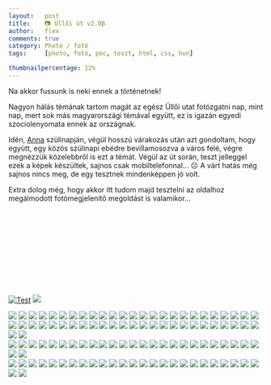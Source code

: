 ```yaml
---
layout:   post
title:    📷 Üllői út v2.0β
author:   flex
comments: true
category: Photo / fotó
tags:     [photo, fotó, poc, teszt, html, css, hun]

thumbnailpercentage: 12%
---
```


Na akkor fussunk is neki ennek a történetnek! 

Nagyon hálás témának tartom magát az egész Üllői utat fotózgatni nap, mint nap, mert sok más magyarországi témával együtt, ez is igazán egyedi szociolenyomata ennek az országnak.

Idén, <a href="http://anna.fleischmann.hu/">Anna</a> szülinapján, végül hosszú várakozás után azt gondoltam, hogy együtt, egy közös szülinapi ebédre bevillamosozva a város felé, végre megnézzük közelebbről is ezt a témát. Végül az út során, teszt jelleggel ezek a képek készültek, sajnos csak mobiltelefonnal... ☹️ A várt hatás még sajnos nincs meg, de egy tesztnek mindenképpen jó volt.

Extra dolog még, hogy akkor itt tudom majd tesztelni az oldalhoz megálmodott fotómegjelenítő megoldást is valamikor...

<!-- break -->

<div class="xxx">

<div class="row">
  <div class="column">

  <figure itemprop="associatedMedia" itemscope="" itemtype="http://schema.org/ImageObject">
    <a href="https://placehold.it/1400x1403" class="thumbnail" itemprop="contentUrl" data-size="1400x1403">
      <img src="https://placehold.it/50x50" itemprop="thumbnail" alt=""></a>
  </figure> 

  <figure itemprop="associatedMedia" itemscope="" itemtype="http://schema.org/ImageObject">
    <a href="https://placehold.it/1400x1403" class="thumbnail" itemprop="contentUrl" data-size="1400x1403">
      <img src="https://placehold.it/50x50" itemprop="thumbnail" alt=""></a>
  </figure>

  </div>

<div class="column">

  <figure itemprop="associatedMedia" itemscope="" itemtype="http://schema.org/ImageObject">
    <a href="https://placehold.it/1400x1403" class="thumbnail" itemprop="contentUrl" data-size="1400x1403">
      <img src="https://placehold.it/50x50" itemprop="thumbnail" alt=""></a>
  </figure> 

  <figure itemprop="associatedMedia" itemscope="" itemtype="http://schema.org/ImageObject">
    <a href="https://placehold.it/1400x1403" class="thumbnail" itemprop="contentUrl" data-size="1400x1403">
      <img src="https://placehold.it/50x50" itemprop="thumbnail" alt=""></a>
  </figure>

  </div>

</div>

</div>

<div class="xxx">

<div class="row">
  <div class="column">

  <figure itemprop="associatedMedia" itemscope="" itemtype="http://schema.org/ImageObject">
    <a href="https://placehold.it/1400x1403" class="thumbnail" itemprop="contentUrl" data-size="1400x1403">
      <img src="https://placehold.it/50x50" itemprop="thumbnail" alt=""></a>
  </figure> 

  <figure itemprop="associatedMedia" itemscope="" itemtype="http://schema.org/ImageObject">
    <a href="https://placehold.it/1400x1403" class="thumbnail" itemprop="contentUrl" data-size="1400x1403">
      <img src="https://placehold.it/50x50" itemprop="thumbnail" alt=""></a>
  </figure>

  <figure itemprop="associatedMedia" itemscope="" itemtype="http://schema.org/ImageObject">
    <a href="https://placehold.it/1400x1403" class="thumbnail" itemprop="contentUrl" data-size="1400x1403">
      <img src="https://placehold.it/50x50" itemprop="thumbnail" alt=""></a>
  </figure> 

  <figure itemprop="associatedMedia" itemscope="" itemtype="http://schema.org/ImageObject">
    <a href="https://placehold.it/1400x1403" class="thumbnail" itemprop="contentUrl" data-size="1400x1403">
      <img src="https://placehold.it/50x50" itemprop="thumbnail" alt=""></a>
  </figure>

  </div>

</div>

</div>

<div class="row" style=""> 
  <div class="column">

<a href="javascript:openPhotoSwipe(); gallery.goTo(0);"><img class="shadow zoomeffect" src="photos/2017-11-05-Ulloi/IMG_8464.JPG" alt="Test" title="Title"/></a>
<a href="javascript:openPhotoSwipe(); gallery.goTo(1);"><img class="shadow" src="photos/2017-11-05-Ulloi/IMG_8466.JPG"></a>

<img class="shadow" src="photos/2017-11-05-Ulloi/IMG_8474.JPG">
<img class="shadow" src="photos/2017-11-05-Ulloi/IMG_8476.JPG">
<img class="shadow" src="photos/2017-11-05-Ulloi/IMG_8479.JPG">
<img class="shadow" src="photos/2017-11-05-Ulloi/IMG_8480.JPG">
<img class="shadow" src="photos/2017-11-05-Ulloi/IMG_8482.JPG">
<img class="shadow" src="photos/2017-11-05-Ulloi/IMG_8485.JPG">
<img class="shadow" src="photos/2017-11-05-Ulloi/IMG_8491.JPG">
<img class="shadow" src="photos/2017-11-05-Ulloi/IMG_8492.JPG">
<img class="shadow" src="photos/2017-11-05-Ulloi/IMG_8495.JPG">
<img class="shadow" src="photos/2017-11-05-Ulloi/IMG_8497.JPG">
<img class="shadow" src="photos/2017-11-05-Ulloi/IMG_8498.JPG">
<img class="shadow" src="photos/2017-11-05-Ulloi/IMG_8501.JPG">
<img class="shadow" src="photos/2017-11-05-Ulloi/IMG_8502.JPG">
<img class="shadow" src="photos/2017-11-05-Ulloi/IMG_8505.JPG">
<img class="shadow" src="photos/2017-11-05-Ulloi/IMG_8507.JPG">
<img class="shadow" src="photos/2017-11-05-Ulloi/IMG_8508.JPG">
<img class="shadow" src="photos/2017-11-05-Ulloi/IMG_8513.JPG">
<img class="shadow" src="photos/2017-11-05-Ulloi/IMG_8514.JPG">
<img class="shadow" src="photos/2017-11-05-Ulloi/IMG_8517.JPG">
<img class="shadow" src="photos/2017-11-05-Ulloi/IMG_8518.JPG">
<img class="shadow" src="photos/2017-11-05-Ulloi/IMG_8520.JPG">
<img class="shadow" src="photos/2017-11-05-Ulloi/IMG_8523.JPG">
<img class="shadow" src="photos/2017-11-05-Ulloi/IMG_8524.JPG">
<img class="shadow" src="photos/2017-11-05-Ulloi/IMG_8527.JPG">
<img class="shadow" src="photos/2017-11-05-Ulloi/IMG_8529.JPG">
 </div>
  <div class="column">
<img class="shadow" src="photos/2017-11-05-Ulloi/IMG_8535.JPG">
<img class="shadow" src="photos/2017-11-05-Ulloi/IMG_8536.JPG">
<img class="shadow" src="photos/2017-11-05-Ulloi/IMG_8539.JPG">
<img class="shadow" src="photos/2017-11-05-Ulloi/IMG_8541.JPG">
<img class="shadow" src="photos/2017-11-05-Ulloi/IMG_8542.JPG">
<img class="shadow" src="photos/2017-11-05-Ulloi/IMG_8544.JPG">
<img class="shadow" src="photos/2017-11-05-Ulloi/IMG_8547.JPG">
<img class="shadow" src="photos/2017-11-05-Ulloi/IMG_8549.JPG">
<img class="shadow" src="photos/2017-11-05-Ulloi/IMG_8551.JPG">
<img class="shadow" src="photos/2017-11-05-Ulloi/IMG_8553.JPG">
<img class="shadow" src="photos/2017-11-05-Ulloi/IMG_8554.JPG">
<img class="shadow" src="photos/2017-11-05-Ulloi/IMG_8557.JPG">
<img class="shadow" src="photos/2017-11-05-Ulloi/IMG_8558.JPG">
<img class="shadow" src="photos/2017-11-05-Ulloi/IMG_8569.JPG">
<img class="shadow" src="photos/2017-11-05-Ulloi/IMG_8570.JPG">
<img class="shadow" src="photos/2017-11-05-Ulloi/IMG_8573.JPG">
<img class="shadow" src="photos/2017-11-05-Ulloi/IMG_8575.JPG">
<img class="shadow" src="photos/2017-11-05-Ulloi/IMG_8576.JPG">
<img class="shadow" src="photos/2017-11-05-Ulloi/IMG_8579.JPG">
<img class="shadow" src="photos/2017-11-05-Ulloi/IMG_8581.JPG">
<img class="shadow" src="photos/2017-11-05-Ulloi/IMG_8582.JPG">
<img class="shadow" src="photos/2017-11-05-Ulloi/IMG_8584.JPG">
<img class="shadow" src="photos/2017-11-05-Ulloi/IMG_8586.JPG">
<img class="shadow" src="photos/2017-11-05-Ulloi/IMG_8589.JPG">
<img class="shadow" src="photos/2017-11-05-Ulloi/IMG_8591.JPG">
<img class="shadow" src="photos/2017-11-05-Ulloi/IMG_8595.JPG">
<img class="shadow" src="photos/2017-11-05-Ulloi/IMG_8596.JPG">
 </div>
  <div class="column">
<img class="shadow" src="photos/2017-11-05-Ulloi/IMG_8598.JPG">
<img class="shadow" src="photos/2017-11-05-Ulloi/IMG_8601.JPG">
<img class="shadow" src="photos/2017-11-05-Ulloi/IMG_8603.JPG">
<img class="shadow" src="photos/2017-11-05-Ulloi/IMG_8604.JPG">
<img class="shadow" src="photos/2017-11-05-Ulloi/IMG_8606.JPG">
<img class="shadow" src="photos/2017-11-05-Ulloi/IMG_8609.JPG">
<img class="shadow" src="photos/2017-11-05-Ulloi/IMG_8610.JPG">
<img class="shadow" src="photos/2017-11-05-Ulloi/IMG_8613.JPG">
<img class="shadow" src="photos/2017-11-05-Ulloi/IMG_8615.JPG">
<img class="shadow" src="photos/2017-11-05-Ulloi/IMG_8616.JPG">
<img class="shadow" src="photos/2017-11-05-Ulloi/IMG_8621.JPG">
<img class="shadow" src="photos/2017-11-05-Ulloi/IMG_8622.JPG">
<img class="shadow" src="photos/2017-11-05-Ulloi/IMG_8624.JPG">
<img class="shadow" src="photos/2017-11-05-Ulloi/IMG_8627.JPG">
<img class="shadow" src="photos/2017-11-05-Ulloi/IMG_8628.JPG">
<img class="shadow" src="photos/2017-11-05-Ulloi/IMG_8631.JPG">
<img class="shadow" src="photos/2017-11-05-Ulloi/IMG_8632.JPG">
<img class="shadow" src="photos/2017-11-05-Ulloi/IMG_8634.JPG">
<img class="shadow" src="photos/2017-11-05-Ulloi/IMG_8637.JPG">
<img class="shadow" src="photos/2017-11-05-Ulloi/IMG_8639.JPG">
<img class="shadow" src="photos/2017-11-05-Ulloi/IMG_8641.JPG">
<img class="shadow" src="photos/2017-11-05-Ulloi/IMG_8642.JPG">
<img class="shadow" src="photos/2017-11-05-Ulloi/IMG_8644.JPG">
<img class="shadow" src="photos/2017-11-05-Ulloi/IMG_8646.JPG">
<img class="shadow" src="photos/2017-11-05-Ulloi/IMG_8649.JPG">
<img class="shadow" src="photos/2017-11-05-Ulloi/IMG_8651.JPG">
<img class="shadow" src="photos/2017-11-05-Ulloi/IMG_8652.JPG">
 </div>
  <div class="column">
<img class="shadow" src="photos/2017-11-05-Ulloi/IMG_8655.JPG">
<img class="shadow" src="photos/2017-11-05-Ulloi/IMG_8656.JPG">
<img class="shadow" src="photos/2017-11-05-Ulloi/IMG_8661.JPG">
<img class="shadow" src="photos/2017-11-05-Ulloi/IMG_8662.JPG">
<img class="shadow" src="photos/2017-11-05-Ulloi/IMG_8665.JPG">
<img class="shadow" src="photos/2017-11-05-Ulloi/IMG_8667.JPG">
<img class="shadow" src="photos/2017-11-05-Ulloi/IMG_8668.JPG">
<img class="shadow" src="photos/2017-11-05-Ulloi/IMG_8670.JPG">
<img class="shadow" src="photos/2017-11-05-Ulloi/IMG_8673.JPG">
<img class="shadow" src="photos/2017-11-05-Ulloi/IMG_8675.JPG">
<img class="shadow" src="photos/2017-11-05-Ulloi/IMG_8677.JPG">
<img class="shadow" src="photos/2017-11-05-Ulloi/IMG_8679.JPG">
<img class="shadow" src="photos/2017-11-05-Ulloi/IMG_8681.JPG">
<img class="shadow" src="photos/2017-11-05-Ulloi/IMG_8683.JPG">
<img class="shadow" src="photos/2017-11-05-Ulloi/IMG_8687.JPG">
<img class="shadow" src="photos/2017-11-05-Ulloi/IMG_8688.JPG">
<img class="shadow" src="photos/2017-11-05-Ulloi/IMG_8691.JPG">
<img class="shadow" src="photos/2017-11-05-Ulloi/IMG_8693.JPG">
<img class="shadow" src="photos/2017-11-05-Ulloi/IMG_8694.JPG">
<img class="shadow" src="photos/2017-11-05-Ulloi/IMG_8696.JPG">
<img class="shadow" src="photos/2017-11-05-Ulloi/IMG_8698.JPG">
<img class="shadow" src="photos/2017-11-05-Ulloi/IMG_8701.JPG">
<img class="shadow" src="photos/2017-11-05-Ulloi/IMG_8702.JPG">
<img class="shadow" src="photos/2017-11-05-Ulloi/IMG_8705.JPG">
<img class="shadow" src="photos/2017-11-05-Ulloi/IMG_8706.JPG">
<img class="shadow" src="photos/2017-11-05-Ulloi/IMG_8708.JPG">
<img class="shadow" src="photos/2017-11-05-Ulloi/IMG_8711.JPG">
  </div>
</div>

<script type="text/javascript">

'use strict';

var initPhotoSwipeFromDOM = function( gallerySelector ) {

    // parse slide data (url, title, size ...) from DOM elements 
    // (children of gallerySelector)
    var parseThumbnailElements = function( el ) {
        var thumbElements = el.childNodes,
            numNodes = thumbElements.length,
            items = [],
            figureEl,
            linkEl,
            size,
            item;

            console.log( "numNodes:" + numNodes );

        for( var i = 0; i < numNodes; i++ ) {

            figureEl = thumbElements[i]; // <figure> element

            // include only element nodes 
            if( figureEl.nodeType !== 1 ) {
                continue;
            }

            linkEl = figureEl.children[0]; // <a> element

            size = linkEl.getAttribute( 'data-size' ).split( 'x' );

            // create slide object
            item = {
                src: linkEl.getAttribute( 'href' ),
                w: parseInt( size[0], 10 ),
                h: parseInt( size[1], 10 )
            };

            if( figureEl.children.length > 1 ) {
                // <figcaption> content
                item.title = figureEl.children[1].innerHTML; 
            }

            if( linkEl.children.length > 0 ) {
                // <img> thumbnail element, retrieving thumbnail url
                item.msrc = linkEl.children[0].getAttribute( 'src' );
            } 

            console.log( figureEl );

            item.el = figureEl; // save link to element for getThumbBoundsFn
            items.push( item );
        }

        return items;
    };

    // find nearest parent element
    var closest = function closest( el, fn ) {
        return el && ( fn( el ) ? el : closest( el.parentNode, fn ) );
    };

    // triggers when user clicks on thumbnail
    var onThumbnailsClick = function( e ) {
        e = e || window.event;
        e.preventDefault ? e.preventDefault() : e.returnValue = false;

        var eTarget = e.target || e.srcElement;

        // find root element of slide
        var clickedListItem = closest( eTarget, function( el ) {
            return ( el.tagName && el.tagName.toUpperCase() === 'FIGURE' );
        } );

        if( !clickedListItem ) {
            return;
        }

        // find index of clicked item by looping through all child nodes
        // alternatively, you may define index via data- attribute
        var clickedGallery = clickedListItem.parentNode,
            childNodes = clickedListItem.parentNode.childNodes,
            numChildNodes = childNodes.length,
            nodeIndex = 0,
            index;

        for ( var i = 0; i < numChildNodes; i++ ) {
            if( childNodes[i].nodeType !== 1 ) { 
                continue; 
            }

            if( childNodes[i] === clickedListItem ) {
                index = nodeIndex;
                break;
            }
            nodeIndex++;
        }

        if( index >= 0 ) {
            // open PhotoSwipe if valid index found
            openPhotoSwipe( index, clickedGallery );
        }
        return false;
    };

    // parse picture index and gallery index from URL (#&pid=1&gid=2)
    var photoswipeParseHash = function() {
        var hash = window.location.hash.substring( 1 ),
        params = {};

        if( hash.length < 5 ) {
            return params;
        }

        var vars = hash.split( '&' );
        for ( var i = 0; i < vars.length; i++ ) {
            if( !vars[i] ) {
                continue;
            }
            var pair = vars[i].split( '=' );  
            if( pair.length < 2 ) {
                continue;
            }           
            params[pair[0]] = pair[1];
        }

        if( params.gid ) {
            params.gid = parseInt( params.gid, 10 );
        }

        return params;
    };

    var openPhotoSwipe = function( index, galleryElement, disableAnimation, fromURL ) {
        var pswpElement = document.querySelectorAll( '.pswp' )[0],
            gallery,
            options,
            items;

        items = parseThumbnailElements( galleryElement );

        // define options (if needed)
        options = {

            // define gallery index (for URL)
            galleryUID: galleryElement.getAttribute( 'data-pswp-uid' ),

            getThumbBoundsFn: function(index) {
                // See Options -> getThumbBoundsFn section of documentation for more info
                var thumbnail = items[index].el.getElementsByTagName( 'img' )[0], // find thumbnail
                    pageYScroll = window.pageYOffset || document.documentElement.scrollTop,
                    rect = thumbnail.getBoundingClientRect(); 

                return { x:rect.left, y:rect.top + pageYScroll, w:rect.width };
            }

        };

        // PhotoSwipe opened from URL
        if( fromURL ) {
            if( options.galleryPIDs ) {
                // parse real index when custom PIDs are used 
                // http://photoswipe.com/documentation/faq.html#custom-pid-in-url
                for( var j = 0; j < items.length; j++ ) {
                    if( items[j].pid == index ) {
                        options.index = j;
                        break;
                    }
                }
            } else {
                // in URL indexes start from 1
                options.index = parseInt( index, 10 ) - 1;
            }
        } else {
            options.index = parseInt( index, 10 );
        }

        // exit if index not found
        if( isNaN( options.index ) ) {
            return;
        }

        if( disableAnimation ) {
            options.showAnimationDuration = 0;
        }

        // Pass data to PhotoSwipe and initialize it
        gallery = new PhotoSwipe( pswpElement, PhotoSwipeUI_Default, items, options);
        gallery.init();
    };

    // loop through all gallery elements and bind events
    var galleryElements = document.querySelectorAll( gallerySelector );
    for( var i = 0, l = galleryElements.length; i < l; i++ ) {
        galleryElements[i].setAttribute( 'data-pswp-uid', i+1 );
        galleryElements[i].onclick = onThumbnailsClick;
    };

    // Parse URL and open gallery if it contains #&pid=3&gid=1
    var hashData = photoswipeParseHash();
    if( hashData.pid && hashData.gid ) {
        openPhotoSwipe( hashData.pid, galleryElements[hashData.gid - 1], true, true );
    };

};

// execute above function
initPhotoSwipeFromDOM('.xxx');
//initPhotoSwipeFromDOM('.my-gallery');

</script>

<!--

var initPhotoSwipeFromDOM = function(gallerySelector) {
  var parseThumbnailElements = function(el) {
    var all = document.querySelectorAll(gallerySelector);
    var items = [];
    for(var j = 0 ; j < all.length; j++){
      var el = all[j];
      var thumbElements = el.parentNode.childNodes;
      var numNodes = thumbElements.length,
        figureEl,
        linkEl,
        size,
        item;
      for(var i = 0; i < numNodes; i++) {
        figureEl = thumbElements[i];

        if(figureEl.nodeType !== 1) {
            continue;
        }
        linkEl = figureEl.children[0];
        size = linkEl.getAttribute('data-size').split('x');
        item = {
            src: linkEl.getAttribute('href'),
            w: parseInt(size[0], 10),
            h: parseInt(size[1], 10),
            minZoom: 3
        };
        if(figureEl.children.length > 1) {
            item.title = figureEl.children[1].innerHTML;
        }
        if(linkEl.children.length > 0) {
            item.msrc = linkEl.children[0].getAttribute('src');
        }

        item.el = figureEl;
        items.push(item);
      }
    }
    return items;
  };
  var closest = function closest(el, fn) {
    return el && ( fn(el) ? el : closest(el.parentNode, fn) );
  };
  var onThumbnailsClick = function(e) {
    e = e || window.event;
    e.preventDefault ? e.preventDefault() : e.returnValue = false;
    var eTarget = e.target || e.srcElement;
    var clickedListItem = closest(eTarget, function(el) {
      return (el.tagName && el.tagName.toUpperCase() === 'FIGURE');
    });
    if(!clickedListItem) {
      return;
    }
    var clickedGallery = clickedListItem.parentNode,
      childNodes = document.querySelectorAll(gallerySelector),
      numChildNodes = childNodes.length,
      nodeIndex = 0,
      index;
    for (var i = 0; i < numChildNodes; i++) {
      if(childNodes[i].nodeType !== 1) {
        continue;
      }
      if(childNodes[i] === clickedListItem) {
        index = nodeIndex;
        break;
      }
      nodeIndex++;
    }
    if(index >= 0) {
      openPhotoSwipe( index, clickedGallery );
    }
    return false;
  };
  var photoswipeParseHash = function() {
    var hash = window.location.hash.substring(1),
    params = {};
    if(hash.length < 5) {
      return params;
    }
    var vars = hash.split('&');
    for (var i = 0; i < vars.length; i++) {
      if(!vars[i]) {
        continue;
      }
      var pair = vars[i].split('=');
      if(pair.length < 2) {
        continue;
      }
      params[pair[0]] = pair[1];
    }
    if(params.gid) {
      params.gid = parseInt(params.gid, 10);
    }
    return params;
  };

  var openPhotoSwipe = function(index, galleryElement, disableAnimation, fromURL) {
    var pswpElement = document.querySelectorAll('.pswp')[0],
      gallery,
      options,
      items;
    items = parseThumbnailElements(galleryElement);
    options = {
      maxSpreadZoom: 5,
      galleryUID: galleryElement.getAttribute('data-pswp-uid'),
      getThumbBoundsFn: function(index) {
        var thumbnail = items[index].el.getElementsByTagName('img')[0],
          pageYScroll = window.pageYOffset || document.documentElement.scrollTop,
          rect = thumbnail.getBoundingClientRect();
        return {x:rect.left, y:rect.top + pageYScroll, w:rect.width};
      },
      minZoom: 3
    };
    if(fromURL) {
      if(options.galleryPIDs) {
        for(var j = 0; j < items.length; j++) {
          if(items[j].pid == index) {
            options.index = j;
            break;
          }
        }
      } else {
        options.index = parseInt(index, 10) - 1;
      }
    } else {
      options.index = parseInt(index, 10);
    }
    if( isNaN(options.index) ) {
      return;
    }
    if(disableAnimation) {
      options.showAnimationDuration = 0;
    }
    gallery = new PhotoSwipe( pswpElement, PhotoSwipeUI_Default, items, options);
    return gallery.init();
  };
  var galleryElements = document.querySelectorAll( gallerySelector );
  for(var i = 0, l = galleryElements.length; i < l; i++) {
    galleryElements[i].setAttribute('data-pswp-uid', i+1);
    galleryElements[i].onclick = onThumbnailsClick;
  }
  var hashData = photoswipeParseHash();
  if(hashData.pid && hashData.gid) {
    openPhotoSwipe( hashData.pid ,  galleryElements[ hashData.gid - 1 ], true, true );
  }
};

initPhotoSwipeFromDOM('.images-container figure');

</script>

-->